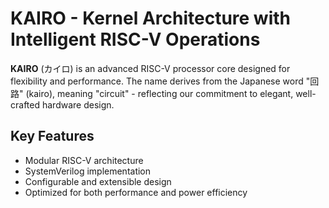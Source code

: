 # KAIRO - Kernel Architecture with Intelligent RISC-V Operations

**KAIRO** (カイロ) is an advanced RISC-V processor core designed for flexibility and performance.
The name derives from the Japanese word "回路" (kairo), meaning "circuit" - reflecting our commitment to elegant, well-crafted hardware design.

## Key Features
- Modular RISC-V architecture
- SystemVerilog implementation
- Configurable and extensible design
- Optimized for both performance and power efficiency
